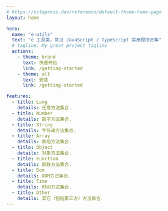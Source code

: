 ```yaml
---
# https://vitepress.dev/reference/default-theme-home-page
layout: home

hero:
  name: "e-utils"
  text: "e 工具类，常见 JavaScript / TypeScript 实用程序合集"
  # tagline: My great project tagline
  actions:
    - theme: brand
      text: 快速开始
      link: /getting-started
    - theme: alt
      text: 安装
      link: /getting-started

features:
  - title: Lang
    details: 任意方法集合.
  - title: Number
    details: 数字方法集合.
  - title: String
    details: 字符串方法集合.
  - title: Array
    details: 数组方法集合.
  - title: Object
    details: 对象方法集合.
  - title: Function
    details: 函数方法集合.
  - title: Dom
    details: DOM方法集合.
  - title: Time
    details: 时间方法集合.
  - title: Other
    details: 其它（包括第三方）方法集合.
---
```


